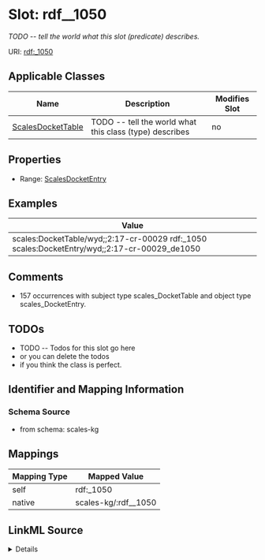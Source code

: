 

# Slot: rdf__1050


_TODO -- tell the world what this slot (predicate) describes._





URI: [rdf:_1050](http://www.w3.org/1999/02/22-rdf-syntax-ns#_1050)



<!-- no inheritance hierarchy -->





## Applicable Classes

| Name | Description | Modifies Slot |
| --- | --- | --- |
| [ScalesDocketTable](../classes/ScalesDocketTable.md) | TODO -- tell the world what this class (type) describes |  no  |







## Properties

* Range: [ScalesDocketEntry](../classes/ScalesDocketEntry.md)






## Examples

| Value |
| --- |
| scales:DocketTable/wyd;;2:17-cr-00029 rdf:_1050 scales:DocketEntry/wyd;;2:17-cr-00029_de1050 |

## Comments

* 157 occurrences with subject type scales_DocketTable and object type scales_DocketEntry.

## TODOs

* TODO -- Todos for this slot go here
* or you can delete the todos
* if you think the class is perfect.

## Identifier and Mapping Information







### Schema Source


* from schema: scales-kg




## Mappings

| Mapping Type | Mapped Value |
| ---  | ---  |
| self | rdf:_1050 |
| native | scales-kg/:rdf__1050 |




## LinkML Source

<details>
```yaml
name: rdf__1050
description: TODO -- tell the world what this slot (predicate) describes.
todos:
- TODO -- Todos for this slot go here
- or you can delete the todos
- if you think the class is perfect.
comments:
- 157 occurrences with subject type scales_DocketTable and object type scales_DocketEntry.
examples:
- value: scales:DocketTable/wyd;;2:17-cr-00029 rdf:_1050 scales:DocketEntry/wyd;;2:17-cr-00029_de1050
from_schema: scales-kg
rank: 1000
slot_uri: rdf:_1050
alias: rdf__1050
domain_of:
- scales_DocketTable
range: scales_DocketEntry

```
</details>